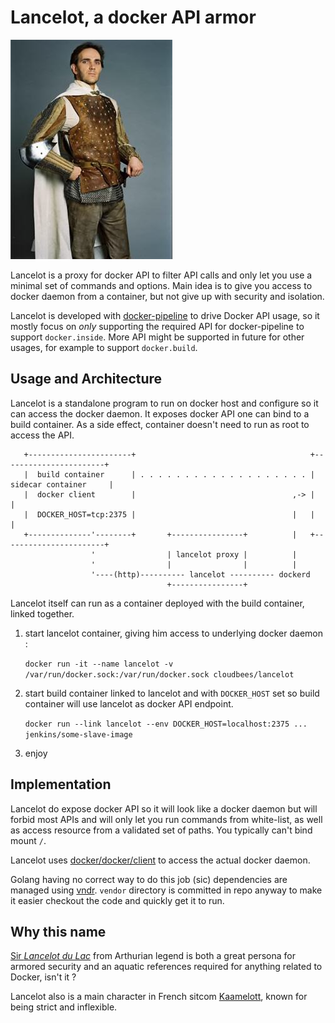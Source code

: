 # Lancelot, a docker API armor

![lancelot](lancelot.jpg)

Lancelot is a proxy for docker API to filter API calls and only let you use a minimal set of commands and options.
Main idea is to give you access to docker daemon from a container, but not give up with security and isolation.

Lancelot is developed with [docker-pipeline](https://wiki.jenkins-ci.org/display/JENKINS/CloudBees+Docker+Pipeline+Plugin) 
to drive Docker API usage, so it mostly focus on _only_ supporting the required API for docker-pipeline to support
`docker.inside`. More API might be supported in future for other usages, for example to support `docker.build`. 

## Usage and Architecture

Lancelot is a standalone program to run on docker host and configure so it can access the docker daemon. It exposes
docker API one can bind to a build container. As a side effect, container doesn't need to run as root to access the API.
 
```
   +-----------------------+                                       +-----------------------+
   |  build container      | . . . . . . . . . . . . . . . . . . . | sidecar container     |
   |  docker client        |                                   ,-> |                       |
   |  DOCKER_HOST=tcp:2375 |                                   |   |                       |
   +--------------'--------+       +----------------+          |   +-----------------------+
                  '                | lancelot proxy |          |
                  '                |                |          |
                  '----(http)---------- lancelot ---------- dockerd  
                                   +----------------+
``` 
 
Lancelot itself can run as a container deployed with the build container, linked together.

1. start lancelot container, giving him access to underlying docker daemon :
 
   `docker run -it --name lancelot -v /var/run/docker.sock:/var/run/docker.sock cloudbees/lancelot`
 
1. start build container linked to lancelot and with `DOCKER_HOST` set so build container will use lancelot as docker API endpoint.

   `docker run --link lancelot --env DOCKER_HOST=localhost:2375 ... jenkins/some-slave-image` 
 
1. enjoy 
 

## Implementation

Lancelot do expose docker API so it will look like a docker daemon but will forbid most APIs and will only let you run 
commands from white-list, as well as access resource from a validated set of paths. You typically can't bind mount `/`.

Lancelot uses [docker/docker/client](https://github.com/docker/docker/tree/master/client) to access the actual docker
daemon.  

Golang having no correct way to do this job (sic) dependencies are managed using [vndr](https://github.com/LK4D4/vndr). 
`vendor` directory is committed in repo anyway to make it easier checkout the code and quickly get it to run.

## Why this name
[Sir _Lancelot du Lac_](https://en.wikipedia.org/wiki/Lancelot) from Arthurian legend is both a great persona for 
armored security and an aquatic references required for anything related to Docker, isn't it ?

Lancelot also is a main character in French sitcom [Kaamelott](https://fr.wikipedia.org/wiki/Kaamelott), known for
being strict and inflexible.
 
 